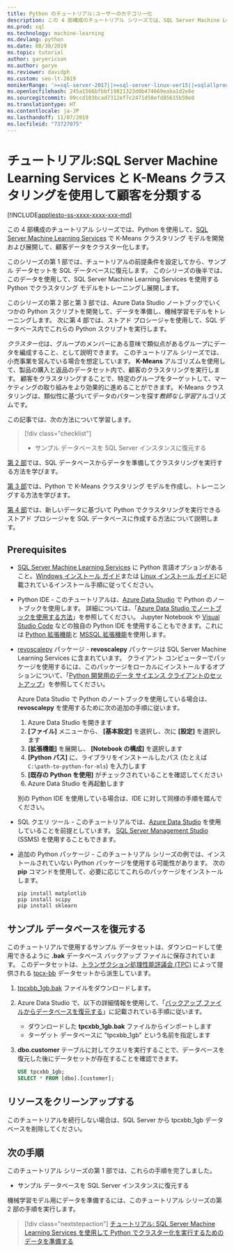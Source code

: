 ```yaml
---
title: Python のチュートリアル:ユーザーのカテゴリー化
description: この 4 部構成のチュートリアル シリーズでは、SQL Server Machine Learning Services で Python を使用した SQL データベースで K-Means アルゴリズムを使用して、顧客のクラスタリングを実行します。
ms.prod: sql
ms.technology: machine-learning
ms.devlang: python
ms.date: 08/30/2019
ms.topic: tutorial
author: garyericson
ms.author: garye
ms.reviewer: davidph
ms.custom: seo-lt-2019
monikerRange: '>=sql-server-2017||>=sql-server-linux-ver15||=sqlallproducts-allversions'
ms.openlocfilehash: 245a1566bfbbf19821323d0b474669eaba1d2e6e
ms.sourcegitcommit: 09ccd103bcad7312ef7c2471d50efd85615b59e8
ms.translationtype: HT
ms.contentlocale: ja-JP
ms.lasthandoff: 11/07/2019
ms.locfileid: "73727075"
---
```

# <a name="tutorial-categorizing-customers-using-k-means-clustering-with-sql-server-machine-learning-services"></a>チュートリアル:SQL Server Machine Learning Services と K-Means クラスタリングを使用して顧客を分類する

[!INCLUDE[appliesto-ss-xxxx-xxxx-xxx-md](../../includes/appliesto-ss-xxxx-xxxx-xxx-md.md)]

この 4 部構成のチュートリアル シリーズでは、Python を使用して、[SQL Server Machine Learning Services](../what-is-sql-server-machine-learning.md) で K-Means クラスタリング モデルを開発および展開して、顧客データをクラスター化します。

このシリーズの第 1 部では、チュートリアルの前提条件を設定してから、サンプル データセットを SQL データベースに復元します。 このシリーズの後半では、このデータを使用して、SQL Server Machine Learning Services を使用する Python でクラスタリング モデルをトレーニングし展開します。

このシリーズの第 2 部と第 3 部では、Azure Data Studio ノートブックでいくつかの Python スクリプトを開発して、データを準備し、機械学習モデルをトレーニングします。 次に第 4 部では、ストアド プロシージャを使用して、SQL データベース内でこれらの Python スクリプトを実行します。

*クラスター化*は、グループのメンバーにある意味で類似点があるグループにデータを編成すること、として説明できます。 このチュートリアル シリーズでは、小売事業を営んでいる場合を想定しています。 **K-Means** アルゴリズムを使用して、製品の購入と返品のデータセット内で、顧客のクラスタリングを実行します。 顧客をクラスタリングすることで、特定のグループをターゲットして、マーケティングの取り組みをより効果的に進めることができます。
K-Means クラスタリングは、類似性に基づいてデータのパターンを探す*教師なし学習*アルゴリズムです。

この記事では、次の方法について学習します。

> [!div class="checklist"]
> * サンプル データベースを SQL Server インスタンスに復元する

[第 2 部](python-clustering-model-prepare-data.md)では、SQL データベースからデータを準備してクラスタリングを実行する方法を学びます。

[第 3 部](python-clustering-model-build.md)では、Python で K-Means クラスタリング モデルを作成し、トレーニングする方法を学びます。

[第 4 部](python-clustering-model-deploy.md)では、新しいデータに基づいて Python でクラスタリングを実行できるストアド プロシージャを SQL データベースに作成する方法について説明します。

## <a name="prerequisites"></a>Prerequisites

* [SQL Server Machine Learning Services](../what-is-sql-server-machine-learning.md) に Python 言語オプションがあること。[Windows インストール ガイド](../install/sql-machine-learning-services-windows-install.md)または [Linux インストール ガイド](https://docs.microsoft.com/sql/linux/sql-server-linux-setup-machine-learning?toc=%2fsql%2fadvanced-analytics%2ftoc.json&view=sql-server-linux-ver15)に記載されているインストール手順に従ってください。

* Python IDE - このチュートリアルは、[Azure Data Studio](../../azure-data-studio/what-is.md) で Python のノートブックを使用します。 詳細については、「[Azure Data Studio でノートブックを使用する方法](../../azure-data-studio/sql-notebooks.md)」を参照してください。 Jupyter Notebook や [Visual Studio Code](https://code.visualstudio.com/docs) などの独自の Python IDE を使用することもできます。これには [Python 拡張機能](https://marketplace.visualstudio.com/items?itemName=ms-python.python)と [MSSQL 拡張機能](https://marketplace.visualstudio.com/items?itemName=ms-mssql.mssql)を使用します。

* [revoscalepy](https://docs.microsoft.com/machine-learning-server/python-reference/revoscalepy/revoscalepy-package) パッケージ - **revoscalepy** パッケージは SQL Server Machine Learning Services に含まれています。 クライアント コンピューターでパッケージを使用するには、このパッケージをローカルにインストールするオプションについて、「[Python 開発用のデータ サイエンス クライアントのセットアップ](../python/setup-python-client-tools-sql.md)」を参照してください。

  Azure Data Studio で Python のノートブックを使用している場合は、**revoscalepy** を使用するために次の追加の手順に従います。

  1. Azure Data Studio を開きます
  1. **[ファイル]** メニューから、 **[基本設定]** を選択し、次に **[設定]** を選択します
  1. **[拡張機能]** を展開し、 **[Notebook の構成]** を選択します
  1. **[Python パス]** に、ライブラリをインストールしたパス (たとえば `C:\path-to-python-for-mls`) を入力します
  1. **[既存の Python を使用]** がチェックされていることを確認してください
  1. Azure Data Studio を再起動します

  別の Python IDE を使用している場合は、IDE に対して同様の手順を踏んでください。

* SQL クエリ ツール - このチュートリアルでは、[Azure Data Studio](../../azure-data-studio/what-is.md) を使用していることを前提としています。 [SQL Server Management Studio](../../ssms/sql-server-management-studio-ssms.md) (SSMS) を使用することもできます。

* 追加の Python パッケージ - このチュートリアル シリーズの例では、インストールされていない Python パッケージを使用する可能性があります。 次の **pip** コマンドを使用して、必要に応じてこれらのパッケージをインストールします。

  ```console
  pip install matplotlib
  pip install scipy
  pip install sklearn
  ```

## <a name="restore-the-sample-database"></a>サンプル データベースを復元する

このチュートリアルで使用するサンプル データセットは、ダウンロードして使用できるように **.bak** データベース バックアップ ファイルに保存されています。 このデータセットは、[トランザクション処理性能評議会 (TPC)](http://www.tpc.org/default.asp) によって提供される [tpcx-bb](http://www.tpc.org/tpcx-bb/default.asp) データセットから派生しています。

1. [tpcxbb_1gb.bak](https://sqlchoice.blob.core.windows.net/sqlchoice/static/tpcxbb_1gb.bak) ファイルをダウンロードします。

1. Azure Data Studio で、以下の詳細情報を使用して、「[バックアップ ファイルからデータベースを復元する](../../azure-data-studio/tutorial-backup-restore-sql-server.md#restore-a-database-from-a-backup-file)」に記載されている手順に従います。

   * ダウンロードした **tpcxbb_1gb.bak** ファイルからインポートします
   * ターゲット データベースに "tpcxbb_1gb" という名前を指定します

1. **dbo.customer** テーブルに対してクエリを実行することで、データベースを復元した後にデータセットが存在することを確認できます。

    ```sql
    USE tpcxbb_1gb;
    SELECT * FROM [dbo].[customer];
    ```

## <a name="clean-up-resources"></a>リソースをクリーンアップする

このチュートリアルを続行しない場合は、SQL Server から tpcxbb_1gb データベースを削除してください。

## <a name="next-steps"></a>次の手順

このチュートリアル シリーズの第 1 部では、これらの手順を完了しました。

* サンプル データベースを SQL Server インスタンスに復元する

機械学習モデル用にデータを準備するには、このチュートリアル シリーズの第 2 部の手順を実行します。

> [!div class="nextstepaction"]
> [チュートリアル: SQL Server Machine Learning Services を使用して Python でクラスター化を実行するためのデータを準備する](python-clustering-model-prepare-data.md)
